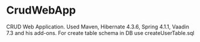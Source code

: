CrudWebApp
==========
CRUD Web Application. Used Maven, Hibernate 4.3.6, Spring 4.1.1, Vaadin 7.3 and his add-ons.
For create table schema in DB use createUserTable.sql
